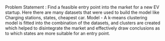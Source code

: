 Problem Statement : Find a feasible entry point into the market for a new EV startup.
Here there are many datasets that were used to build the model like Charging stations, states, cheapest car.
Model - A k-means clustering model is fitted into the combination of the datasets, and clusters are created which helped to disintegrate the market and effectively draw conclusions as to which states are more suitable for an entry point.
